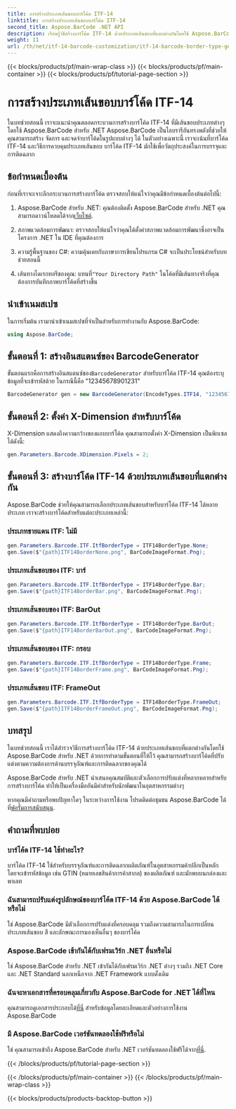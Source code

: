 ```yaml
---
title: การสร้างประเภทเส้นขอบบาร์โค้ด ITF-14
linktitle: การสร้างประเภทเส้นขอบบาร์โค้ด ITF-14
second_title: Aspose.BarCode .NET API
description: เรียนรู้วิธีสร้างบาร์โค้ด ITF-14 ด้วยประเภทเส้นขอบที่แตกต่างกันโดยใช้ Aspose.BarCode สำหรับ .NET ปรับแต่งบรรจุภัณฑ์และการติดฉลากของคุณได้อย่างง่ายดาย
weight: 11
url: /th/net/itf-14-barcode-customization/itf-14-barcode-border-type-generation/
---
```


{{< blocks/products/pf/main-wrap-class >}}
{{< blocks/products/pf/main-container >}}
{{< blocks/products/pf/tutorial-page-section >}}

# การสร้างประเภทเส้นขอบบาร์โค้ด ITF-14


ในบทช่วยสอนนี้ เราจะแนะนำคุณตลอดกระบวนการสร้างบาร์โค้ด ITF-14 ที่มีเส้นขอบประเภทต่างๆ โดยใช้ Aspose.BarCode สำหรับ .NET Aspose.BarCode เป็นไลบรารีอันทรงพลังที่ช่วยให้คุณสามารถสร้าง จัดการ และจดจำบาร์โค้ดในรูปแบบต่างๆ ได้ ในตัวอย่างเฉพาะนี้ เราจะเน้นที่บาร์โค้ด ITF-14 และวิธีการควบคุมประเภทเส้นขอบ บาร์โค้ด ITF-14 มักใช้เพื่อวัตถุประสงค์ในการบรรจุและการติดฉลาก

## ข้อกำหนดเบื้องต้น

ก่อนที่เราจะเจาะลึกกระบวนการสร้างบาร์โค้ด ตรวจสอบให้แน่ใจว่าคุณมีข้อกำหนดเบื้องต้นต่อไปนี้:

1.  Aspose.BarCode สำหรับ .NET: คุณต้องติดตั้ง Aspose.BarCode สำหรับ .NET คุณสามารถดาวน์โหลดได้จาก[เว็บไซต์](https://releases.aspose.com/barcode/net/).

2. สภาพแวดล้อมการพัฒนา: ตรวจสอบให้แน่ใจว่าคุณได้ตั้งค่าสภาพแวดล้อมการพัฒนาซึ่งอาจเป็นโครงการ .NET ใน IDE ที่คุณต้องการ

3. ความรู้พื้นฐานของ C#: ความคุ้นเคยกับภาษาการเขียนโปรแกรม C# จะเป็นประโยชน์สำหรับบทช่วยสอนนี้

4.  เส้นทางไดเรกทอรีของคุณ: แทนที่`"Your Directory Path"` ในโค้ดที่มีเส้นทางจริงที่คุณต้องการบันทึกภาพบาร์โค้ดที่สร้างขึ้น

## นำเข้าเนมสเปซ

ในการเริ่มต้น เรามานำเข้าเนมสเปซที่จำเป็นสำหรับการทำงานกับ Aspose.BarCode:

```csharp
using Aspose.BarCode;
```

## ขั้นตอนที่ 1: สร้างอินสแตนซ์ของ BarcodeGenerator

 ขั้นตอนแรกคือการสร้างอินสแตนซ์ของ`BarcodeGenerator` สำหรับบาร์โค้ด ITF-14 คุณต้องระบุข้อมูลที่จะเข้ารหัสด้วย ในกรณีนี้คือ "12345678901231"

```csharp
BarcodeGenerator gen = new BarcodeGenerator(EncodeTypes.ITF14, "12345678901231");
```

## ขั้นตอนที่ 2: ตั้งค่า X-Dimension สำหรับบาร์โค้ด

X-Dimension แสดงถึงความกว้างของแถบบาร์โค้ด คุณสามารถตั้งค่า X-Dimension เป็นพิกเซลได้ดังนี้:

```csharp
gen.Parameters.Barcode.XDimension.Pixels = 2;
```

## ขั้นตอนที่ 3: สร้างบาร์โค้ด ITF-14 ด้วยประเภทเส้นขอบที่แตกต่างกัน

Aspose.BarCode ช่วยให้คุณสามารถเลือกประเภทเส้นขอบสำหรับบาร์โค้ด ITF-14 ได้หลายประเภท เราจะสร้างบาร์โค้ดสำหรับแต่ละประเภทเหล่านี้:

### ประเภทชายแดน ITF: ไม่มี

```csharp
gen.Parameters.Barcode.ITF.ItfBorderType = ITF14BorderType.None;
gen.Save($"{path}ITF14BorderNone.png", BarCodeImageFormat.Png);
```

### ประเภทเส้นขอบของ ITF: บาร์

```csharp
gen.Parameters.Barcode.ITF.ItfBorderType = ITF14BorderType.Bar;
gen.Save($"{path}ITF14BorderBar.png", BarCodeImageFormat.Png);
```

### ประเภทเส้นขอบของ ITF: BarOut

```csharp
gen.Parameters.Barcode.ITF.ItfBorderType = ITF14BorderType.BarOut;
gen.Save($"{path}ITF14BorderBarOut.png", BarCodeImageFormat.Png);
```

### ประเภทเส้นขอบของ ITF: กรอบ

```csharp
gen.Parameters.Barcode.ITF.ItfBorderType = ITF14BorderType.Frame;
gen.Save($"{path}ITF14BorderFrame.png", BarCodeImageFormat.Png);
```

### ประเภทเส้นขอบ ITF: FrameOut

```csharp
gen.Parameters.Barcode.ITF.ItfBorderType = ITF14BorderType.FrameOut;
gen.Save($"{path}ITF14BorderFrameOut.png", BarCodeImageFormat.Png);
```

## บทสรุป

ในบทช่วยสอนนี้ เราได้สำรวจวิธีการสร้างบาร์โค้ด ITF-14 ด้วยประเภทเส้นขอบที่แตกต่างกันโดยใช้ Aspose.BarCode สำหรับ .NET ด้วยการทำตามขั้นตอนที่ให้ไว้ คุณสามารถสร้างบาร์โค้ดที่ปรับแต่งตามความต้องการด้านบรรจุภัณฑ์และการติดฉลากของคุณได้

Aspose.BarCode สำหรับ .NET นำเสนอคุณสมบัติและตัวเลือกการปรับแต่งที่หลากหลายสำหรับการสร้างบาร์โค้ด ทำให้เป็นเครื่องมืออันมีค่าสำหรับนักพัฒนาในอุตสาหกรรมต่างๆ

 หากคุณมีคำถามหรือพบปัญหาใดๆ ในระหว่างการใช้งาน โปรดติดต่อชุมชน Aspose.BarCode ได้ที่[ฟอรั่มการสนับสนุน](https://forum.aspose.com/c/barcode/13).

## คำถามที่พบบ่อย

### บาร์โค้ด ITF-14 ใช้ทำอะไร?
บาร์โค้ด ITF-14 ใช้สำหรับบรรจุภัณฑ์และการติดฉลากผลิตภัณฑ์ในอุตสาหกรรมค้าปลีกเป็นหลัก โดยจะเข้ารหัสข้อมูล เช่น GTIN (หมายเลขสินค้าการค้าสากล) ของผลิตภัณฑ์ และมักพบบนกล่องและพาเลท

### ฉันสามารถปรับแต่งรูปลักษณ์ของบาร์โค้ด ITF-14 ด้วย Aspose.BarCode ได้หรือไม่
ใช่ Aspose.BarCode มีตัวเลือกการปรับแต่งที่ครอบคลุม รวมถึงความสามารถในการเปลี่ยนประเภทเส้นขอบ สี และลักษณะการมองเห็นอื่นๆ ของบาร์โค้ด

### Aspose.BarCode เข้ากันได้กับเฟรมเวิร์ก .NET อื่นหรือไม่
ใช่ Aspose.BarCode สำหรับ .NET เข้ากันได้กับเฟรมเวิร์ก .NET ต่างๆ รวมถึง .NET Core และ .NET Standard นอกเหนือจาก .NET Framework แบบดั้งเดิม

### ฉันจะหาเอกสารที่ครอบคลุมเกี่ยวกับ Aspose.BarCode for .NET ได้ที่ไหน
 คุณสามารถดูเอกสารประกอบได้[ที่นี่](https://reference.aspose.com/barcode/net/) สำหรับข้อมูลโดยละเอียดและตัวอย่างการใช้งาน Aspose.BarCode

### มี Aspose.BarCode เวอร์ชันทดลองใช้ฟรีหรือไม่
ใช่ คุณสามารถเข้าถึง Aspose.BarCode สำหรับ .NET เวอร์ชันทดลองใช้ฟรีได้จาก[ที่นี่](https://releases.aspose.com/).

{{< /blocks/products/pf/tutorial-page-section >}}

{{< /blocks/products/pf/main-container >}}
{{< /blocks/products/pf/main-wrap-class >}}

{{< blocks/products/products-backtop-button >}}
